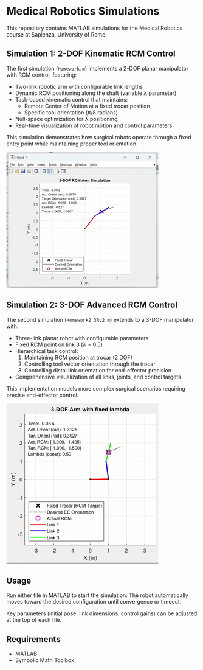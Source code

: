 # Medical Robotics Simulations

This repository contains MATLAB simulations for the Medical Robotics course at Sapienza, University of Rome.

## Simulation 1: 2-DOF Kinematic RCM Control

The first simulation (`Homework.m`) implements a 2-DOF planar manipulator with RCM control, featuring:

- Two-link robotic arm with configurable link lengths
- Dynamic RCM positioning along the shaft (variable λ parameter)
- Task-based kinematic control that maintains:
    - Remote Center of Motion at a fixed trocar position
    - Specific tool orientation (π/8 radians)
- Null-space optimization for λ positioning
- Real-time visualization of robot motion and control parameters

This simulation demonstrates how surgical robots operate through a fixed entry point while maintaining proper tool orientation.

![Simulation 1 Animation](./homework/Animation1.gif)

## Simulation 2: 3-DOF Advanced RCM Control

The second simulation (`Homework2_3Rv2.m`) extends to a 3-DOF manipulator with:

- Three-link planar robot with configurable parameters
- Fixed RCM point on link 3 (λ = 0.5)
- Hierarchical task control:
    1. Maintaining RCM position at trocar (2 DOF)
    2. Controlling tool vector orientation through the trocar
    3. Controlling distal link orientation for end-effector precision
- Comprehensive visualization of all links, joints, and control targets

This implementation models more complex surgical scenarios requiring precise end-effector control.

![Simulation 2 Animation](./homework/Animation2.gif)

## Usage

Run either file in MATLAB to start the simulation. The robot automatically moves toward the desired configuration until convergence or timeout.

Key parameters (initial pose, link dimensions, control gains) can be adjusted at the top of each file.

## Requirements

- MATLAB
- Symbolic Math Toolbox